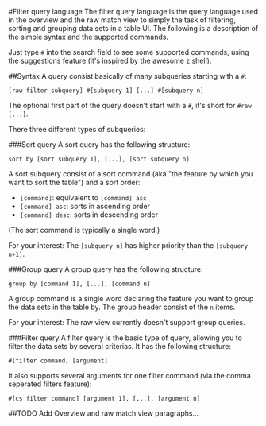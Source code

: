 #Filter query language
The filter query language is the query language used in the overview and the raw match view to simply the task of filtering, sorting and grouping data sets in a table UI.
The following is a description of the simple syntax and the supported commands.

Just type `#` into the search field to see some supported commands, using the suggestions feature (it's inspired by the awesome z shell).

##Syntax
A query consist basically of many subqueries starting with a `#`:
```
[raw filter subquery] #[subquery 1] [...] #[subquery n]
```
The optional first part of the query doesn't start with a `#`, it's short for `#raw [...]`.


There three different types of subqueries:

###Sort query
A sort query has the following structure:
```
sort by [sort subquery 1], [...], [sort subquery n]
```

A sort subquery consist of a sort command (aka "the feature by which you want to sort the table") and a sort order:
- `[command]`: equivalent to `[command] asc`
- `[command] asc`: sorts in ascending order
- `[command] desc`: sorts in descending order

(The sort command is typically a single word.)

For your interest: The `[subquery n]` has higher priority than the `[subquery n+1]`. 

###Group query
A group query has the following structure:
```
group by [command 1], [...], [command n]
```
A group command is a single word declaring the feature you want to group the data sets in the table by.
The group header consist of the `n` items.

For your interest: The raw view currently doesn't support group queries.

###Filter query
A filter query is the basic type of query, allowing you to filter the data sets by several criterias.
It has the following structure:
```
#[filter command] [argument]
```
It also supports several arguments for one filter command (via the comma seperated filters feature):
```
#[cs filter command] [argument 1], [...], [argument n]
```

##TODO
Add Overview and raw match view paragraphs... 
